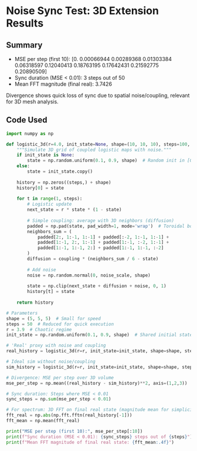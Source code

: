 # Noise Sync Test: 3D Extension Results

## Summary
- MSE per step (first 10): [0.         0.00066944 0.00289368 0.01303384 0.06318597 0.12040413 0.18763195 0.17642431 0.21592775 0.20890509]
- Sync duration (MSE < 0.01): 3 steps out of 50
- Mean FFT magnitude (final real): 3.7426

Divergence shows quick loss of sync due to spatial noise/coupling, relevant for 3D mesh analysis.

## Code Used
```python
import numpy as np

def logistic_3d(r=4.0, init_state=None, shape=(10, 10, 10), steps=100, noise_scale=0.01, coupling=0.1):
    """Simulate 3D grid of coupled logistic maps with noise."""
    if init_state is None:
        state = np.random.uniform(0.1, 0.9, shape)  # Random init in [0.1, 0.9] for chaos
    else:
        state = init_state.copy()
    
    history = np.zeros((steps,) + shape)
    history[0] = state
    
    for t in range(1, steps):
        # Logistic update
        next_state = r * state * (1 - state)
        
        # Simple coupling: average with 3D neighbors (diffusion)
        padded = np.pad(state, pad_width=1, mode='wrap')  # Toroidal boundaries
        neighbors_sum = (
            padded[2:, 1:-1, 1:-1] + padded[:-2, 1:-1, 1:-1] +
            padded[1:-1, 2:, 1:-1] + padded[1:-1, :-2, 1:-1] +
            padded[1:-1, 1:-1, 2:] + padded[1:-1, 1:-1, :-2]
        )
        diffusion = coupling * (neighbors_sum / 6 - state)
        
        # Add noise
        noise = np.random.normal(0, noise_scale, shape)
        
        state = np.clip(next_state + diffusion + noise, 0, 1)
        history[t] = state
    
    return history

# Parameters
shape = (5, 5, 5)  # Small for speed
steps = 50  # Reduced for quick execution
r = 3.9  # Chaotic regime
init_state = np.random.uniform(0.1, 0.9, shape)  # Shared initial state

# 'Real' proxy with noise and coupling
real_history = logistic_3d(r=r, init_state=init_state, shape=shape, steps=steps, noise_scale=0.005, coupling=0.1)

# Ideal sim without noise/coupling
sim_history = logistic_3d(r=r, init_state=init_state, shape=shape, steps=steps, noise_scale=0.0, coupling=0.0)

# Divergence: MSE per step over 3D volume
mse_per_step = np.mean((real_history - sim_history)**2, axis=(1,2,3))

# Sync duration: Steps where MSE < 0.01
sync_steps = np.sum(mse_per_step < 0.01)

# For spectrum: 3D FFT on final real state (magnitude mean for simplicity)
fft_real = np.abs(np.fft.fftn(real_history[-1]))
fft_mean = np.mean(fft_real)

print("MSE per step (first 10):", mse_per_step[:10])
print(f"Sync duration (MSE < 0.01): {sync_steps} steps out of {steps}")
print(f"Mean FFT magnitude of final real state: {fft_mean:.4f}")
